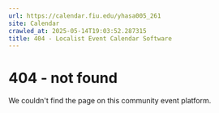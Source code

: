 ```yaml
---
url: https://calendar.fiu.edu/yhasa005_261
site: Calendar
crawled_at: 2025-05-14T19:03:52.287315
title: 404 - Localist Event Calendar Software
---
```


# 404 - not found
We couldn't find the page on this community event platform.
